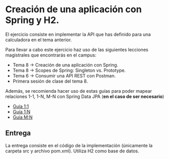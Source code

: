 # Creación de una aplicación con Spring y H2.

El ejercicio consiste en implementar la API que has definido para una calculadora en el tema anterior.

Para llevar a cabo este ejercicio haz uso de las siguientes lecciones magistrales que encontrarás en el campus:
- Tema 8 -> Creación de una aplicación con Spring.
- Tema 8 -> Scopes de Spring: Singleton vs. Prototype.
- Tema 6 -> Consumir una API REST con Postman.
- Primera sesión de clase del tema 8.

Además, se recomienda hacer uso de estas guías para poder mapear relaciones 1-1, 1-N, M-N con Spring Data JPA (**en el caso de ser necesario**)
- [Guía 1:1](https://www.baeldung.com/jpa-one-to-one)
- [Guía 1:N](https://www.baeldung.com/hibernate-one-to-many)
- [Guía M:N](https://www.baeldung.com/jpa-many-to-many)

## Entrega

La entrega consiste en el código de la implementación (únicamente la carpeta src y archivo pom.xml). Utiliza H2 como base de datos.
